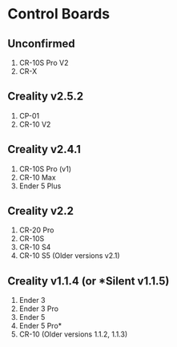 # Control Boards

## Unconfirmed
1) CR-10S Pro V2
2) CR-X

## Creality v2.5.2
1) CP-01
2) CR-10 V2

## Creality v2.4.1
1) CR-10S Pro (v1)
2) CR-10 Max
3) Ender 5 Plus

## Creality v2.2
1) CR-20 Pro
2) CR-10S
3) CR-10 S4
4) CR-10 S5
(Older versions v2.1)

## Creality v1.1.4 (or *Silent v1.1.5)
1) Ender 3
2) Ender 3 Pro
3) Ender 5
4) Ender 5 Pro*
5) CR-10
(Older versions 1.1.2, 1.1.3)